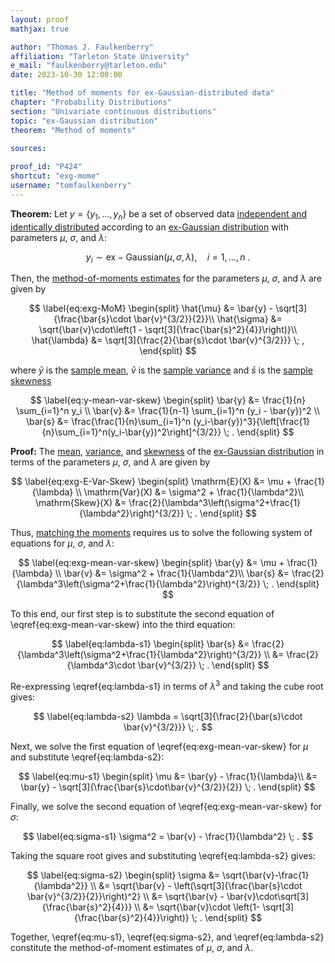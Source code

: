 ```yaml
---
layout: proof
mathjax: true

author: "Thomas J. Faulkenberry"
affiliation: "Tarleton State University"
e_mail: "faulkenberry@tarleton.edu"
date: 2023-10-30 12:00:00

title: "Method of moments for ex-Gaussian-distributed data"
chapter: "Probability Distributions"
section: "Univariate continuous distributions"
topic: "ex-Gaussian distribution"
theorem: "Method of moments"

sources:
  
proof_id: "P424"
shortcut: "exg-mome"
username: "tomfaulkenberry"
---
```



**Theorem:** Let $y = \left\lbrace y_1, \ldots, y_n \right\rbrace$ be a set of observed data [independent and identically distributed](/D/iid) according to an [ex-Gaussian distribution](/D/exg) with parameters $\mu$, $\sigma$, and $\lambda$:

$$ \label{eq:exq}
y_i \sim \mathrm{ex-Gaussian}(\mu,\sigma,\lambda), \quad i = 1, \ldots, n \; .
$$

Then, the [method-of-moments estimates](/D/mome) for the parameters $\mu$, $\sigma$, and $\lambda$ are given by

$$ \label{eq:exg-MoM}
\begin{split}
\hat{\mu} &= \bar{y} - \sqrt[3]{\frac{\bar{s}\cdot \bar{v}^{3/2}}{2}}\\
\hat{\sigma} &= \sqrt{\bar{v}\cdot\left(1 - \sqrt[3]{\frac{\bar{s}^2}{4}}\right)}\\
\hat{\lambda} &= \sqrt[3]{\frac{2}{\bar{s}\cdot \bar{v}^{3/2}}} \; ,
\end{split}
$$

where $\bar{y}$ is the [sample mean](/D/mean-samp), $\bar{v}$ is the [sample variance](/D/var-samp) and $\bar{s}$ is the [sample skewness](/D/skew-samp)

$$ \label{eq:y-mean-var-skew}
\begin{split}
\bar{y} &= \frac{1}{n} \sum_{i=1}^n y_i \\
\bar{v} &= \frac{1}{n-1} \sum_{i=1}^n (y_i - \bar{y})^2 \\
\bar{s} &= \frac{\frac{1}{n}\sum_{i=1}^n (y_i-\bar{y})^3}{\left[\frac{1}{n}\sum_{i=1}^n(y_i-\bar{y})^2\right]^{3/2}} \; .
\end{split}
$$


**Proof:** The [mean](/P/exg-mean), [variance](/P/exg-var), and [skewness](/P/exg-skew) of the [ex-Gaussian distribution](/D/exg) in terms of the parameters $\mu$, $\sigma$, and $\lambda$ are given by

$$ \label{eq:exg-E-Var-Skew}
\begin{split}
\mathrm{E}(X) &= \mu + \frac{1}{\lambda} \\
\mathrm{Var}(X) &= \sigma^2 + \frac{1}{\lambda^2}\\
\mathrm{Skew}(X) &= \frac{2}{\lambda^3\left(\sigma^2+\frac{1}{\lambda^2}\right)^{3/2}} \; .
\end{split}
$$

Thus, [matching the moments](/D/mome) requires us to solve the following system of equations for $\mu$, $\sigma$, and $\lambda$:

$$ \label{eq:exg-mean-var-skew}
\begin{split}
\bar{y} &= \mu + \frac{1}{\lambda} \\
\bar{v} &= \sigma^2 + \frac{1}{\lambda^2}\\
\bar{s} &= \frac{2}{\lambda^3\left(\sigma^2+\frac{1}{\lambda^2}\right)^{3/2}} \; .
\end{split}
$$

To this end, our first step is to substitute the second equation of \eqref{eq:exg-mean-var-skew} into the third equation:

$$ \label{eq:lambda-s1}
\begin{split}
\bar{s} &= \frac{2}{\lambda^3\left(\sigma^2+\frac{1}{\lambda^2}\right)^{3/2}} \\
&= \frac{2}{\lambda^3\cdot \bar{v}^{3/2}} \; .
\end{split}
$$

Re-expressing \eqref{eq:lambda-s1} in terms of $\lambda^3$ and taking the cube root gives:

$$ \label{eq:lambda-s2}
\lambda = \sqrt[3]{\frac{2}{\bar{s}\cdot \bar{v}^{3/2}}} \; .
$$

Next, we solve the first equation of \eqref{eq:exg-mean-var-skew} for $\mu$ and substitute \eqref{eq:lambda-s2}:

$$ \label{eq:mu-s1}
\begin{split}
\mu &= \bar{y} - \frac{1}{\lambda}\\
&= \bar{y} - \sqrt[3]{\frac{\bar{s}\cdot\bar{v}^{3/2}}{2}} \; .
\end{split}
$$

Finally, we solve the second equation of \eqref{eq:exg-mean-var-skew} for $\sigma$:

$$ \label{eq:sigma-s1}
\sigma^2 = \bar{v} - \frac{1}{\lambda^2} \; .
$$

Taking the square root gives and substituting \eqref{eq:lambda-s2} gives:

$$ \label{eq:sigma-s2}
\begin{split}
\sigma &= \sqrt{\bar{v}-\frac{1}{\lambda^2}} \\
&= \sqrt{\bar{v} - \left(\sqrt[3]{\frac{\bar{s}\cdot \bar{v}^{3/2}}{2}}\right)^2} \\
&= \sqrt{\bar{v} - \bar{v}\cdot\sqrt[3]{\frac{\bar{s}^2}{4}}} \\
&= \sqrt{\bar{v}\cdot \left(1- \sqrt[3]{\frac{\bar{s}^2}{4}}\right)} \; .
\end{split}
$$

Together, \eqref{eq:mu-s1}, \eqref{eq:sigma-s2}, and \eqref{eq:lambda-s2} constitute the method-of-moment estimates of $\mu$, $\sigma$, and $\lambda$.